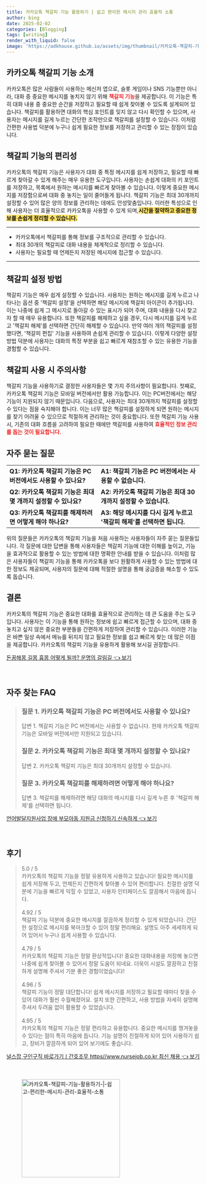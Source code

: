 ```yaml
---
title: 카카오톡 책갈피 기능 활용하기 | 쉽고 편리한 메시지 관리 효율적 소통
author: bing
date: 2025-02-02
categories: [Blogging]
tags: [writing]
render_with_liquid: false
image: 'https://adkhouse.github.io/assets/img/thumbnail/카카오톡-책갈피-기능-활용하기-|-쉽고-편리한-메시지-관리-효율적-소통.webp'
---
```



<h2 id='카카오톡_책갈피_기능_소개'>카카오톡 책갈피 기능 소개</h2>

<p>카카오톡은 많은 사람들이 사용하는 메신저 앱으로, 슬롯 게임이나 SNS 기능뿐만 아니라, 대화 중 중요한 메시지를 놓치지 않기 위해 <b><span style="color: #ee2323;">책갈피 기능</span></b>을 제공합니다. 이 기능은 특히 대화 내용 중 중요한 순간을 저장하고 필요할 때 쉽게 찾아볼 수 있도록 설계되어 있습니다. 책갈피를 활용하면 대화의 핵심 포인트를 잊지 않고 다시 확인할 수 있으며, 사용자는 메시지를 길게 누르는 간단한 조작만으로 책갈피를 설정할 수 있습니다. 이처럼 간편한 사용법 덕분에 누구나 쉽게 필요한 정보를 저장하고 관리할 수 있는 장점이 있습니다.</p>

<h2 id='책갈피_기능의_편리성'>책갈피 기능의 편리성</h2>

<p>카카오톡의 책갈피 기능은 사용자가 대화 중 특정 메시지를 쉽게 저장하고, 필요할 때 빠르게 찾아갈 수 있게 해주는 매우 유용한 도구입니다. 사용자는 손쉽게 대화의 키 포인트를 저장하고, 목록에서 원하는 메시지를 빠르게 찾아볼 수 있습니다. 이렇게 중요한 메시지를 저장함으로써 대화 중 놓치는 일이 줄어들게 됩니다. 책갈피 기능은 최대 30개까지 설정할 수 있어 많은 양의 정보를 관리하는 데에도 안성맞춤입니다. 이러한 특성으로 인해 사용자는 더 효율적으로 카카오톡을 사용할 수 있게 되며,<b><span style="background-color: #ffe066;">시간을 절약하고 중요한 정보를 손쉽게 정리할 수 있습니다.</span></b></p>

<hr />

<ul>
    <li>카카오톡에서 책갈피를 통해 정보를 구조적으로 관리할 수 있습니다.</li>
    <li>최대 30개의 책갈피로 대화 내용을 체계적으로 정리할 수 있습니다.</li>
    <li>사용자는 필요할 때 언제든지 저장된 메시지에 접근할 수 있습니다.</li>
</ul>

<hr />

<h2 id='책갈피_설정_방법'>책갈피 설정 방법</h2>

<p>책갈피 기능은 매우 쉽게 설정할 수 있습니다. 사용자는 원하는 메시지를 길게 누르고 나타나는 옵션 중 '책갈피 설정'을 선택하면 해당 메시지에 책갈피 아이콘이 추가됩니다. 이는 나중에 쉽게 그 메시지로 돌아갈 수 있는 표시가 되어 주며, 대화 내용을 다시 찾고자 할 때 매우 유용합니다. 또한 책갈피를 해제하고 싶을 경우, 다시 메시지를 길게 누르고 '책갈피 해제'를 선택하면 간단히 해제할 수 있습니다. 만약 여러 개의 책갈피를 설정했다면, '책갈피 편집' 기능을 사용하여 손쉽게 관리할 수 있습니다. 이렇게 다양한 설정 방법 덕분에 사용자는 대화의 특정 부분을 쉽고 빠르게 재참조할 수 있는 유용한 기능을 경험할 수 있습니다.</p>

<h2 id='책갈피_사용_시_주의사항'>책갈피 사용 시 주의사항</h2>

<p>책갈피 기능을 사용하기로 결정한 사용자들은 몇 가지 주의사항이 필요합니다. 첫째로, 카카오톡 책갈피 기능은 모바일 버전에서만 활용 가능합니다. 이는 PC버전에서는 해당 기능이 지원되지 않기 때문입니다. 다음으로, 사용자는 최대 30개까지 책갈피를 설정할 수 있다는 점을 숙지해야 합니다. 이는 너무 많은 책갈피를 설정하게 되면 원하는 메시지를 찾기 어려울 수 있으므로 적절하게 관리하는 것이 중요합니다. 또한 책갈피 기능 사용 시, 기존의 대화 흐름을 고려하여 필요한 때에만 책갈피를 사용하여 <b><span style="color: #ee2323;">효율적인 정보 관리를 돕는 것이 필요합니다.</span></b></p>

<h2 id='자주_묻는_질문'>자주 묻는 질문</h2>

<table>
    <tr>
        <td><b>Q1: 카카오톡 책갈피 기능은 PC 버전에서도 사용할 수 있나요?</b></td>
        <td><b>A1: 책갈피 기능은 PC 버전에서는 사용할 수 없습니다.</b></td>
    </tr>
    <tr>
        <td><b>Q2: 카카오톡 책갈피 기능은 최대 몇 개까지 설정할 수 있나요?</b></td>
        <td><b>A2: 카카오톡 책갈피 기능은 최대 30개까지 설정할 수 있습니다.</b></td>
    </tr>
    <tr>
        <td><b>Q3: 카카오톡 책갈피를 해제하려면 어떻게 해야 하나요?</b></td>
        <td><b>A3: 해당 메시지를 다시 길게 누르고 '책갈피 해제'를 선택하면 됩니다.</b></td>
    </tr>
</table>

<p>위의 질문들은 카카오톡의 책갈피 기능을 처음 사용하는 사용자들이 자주 묻는 질문들입니다. 각 질문에 대한 답변을 통해 사용자들은 책갈피 기능에 대한 이해를 높이고, 기능을 효과적으로 활용할 수 있는 방법에 대한 명확한 안내를 받을 수 있습니다. 이처럼 많은 사용자들이 책갈피 기능을 통해 카카오톡을 보다 원활하게 사용할 수 있는 방법에 대한 정보도 제공되며, 사용자의 질문에 대해 적절한 설명을 통해 궁금증을 해소할 수 있도록 돕습니다.</p>

<h2 id='결론'>결론</h2>

<p>카카오톡의 책갈피 기능은 중요한 대화를 효율적으로 관리하는 데 큰 도움을 주는 도구입니다. 사용자는 이 기능을 통해 원하는 정보에 쉽고 빠르게 접근할 수 있으며, 대화 중 놓치고 싶지 않은 중요한 부분들을 간편하게 저장하여 관리할 수 있습니다. 이러한 기능은 바쁜 일상 속에서 메뉴를 뒤지지 않고 필요한 정보를 쉽고 빠르게 찾는 데 많은 이점을 제공합니다. 카카오톡의 책갈피 기능을 유용하게 활용해 보시길 권장합니다.</p>


<p><a class="click-button" title="돈꿈해몽 길몽 흉몽 어떻게 될까? 운명의 갈림길" href="https://adkhouse.github.io/posts/%EB%8F%88%EA%BF%88%ED%95%B4%EB%AA%BD-%EA%B8%B8%EB%AA%BD-%ED%9D%89%EB%AA%BD-%EC%96%B4%EB%96%BB%EA%B2%8C-%EB%90%A0%EA%B9%8C-%EC%9A%B4%EB%AA%85%EC%9D%98-%EA%B0%88%EB%A6%BC%EA%B8%B8/" rel="dofollow">돈꿈해몽 길몽 흉몽 어떻게 될까? 운명의 갈림길 👈 보기</a></p><br>
<h2 id='자주_찾는_FAQ'>자주 찾는 FAQ</h2>
<div itemscope="" itemtype="https://schema.org/FAQPage"> 
<blockquote> 
<div itemscope="" itemprop="mainEntity" itemtype="https://schema.org/Question"> 
<h3 itemprop="name">질문 1. 카카오톡 책갈피 기능은 PC 버전에서도 사용할 수 있나요?</h3> 
<div itemscope="" itemprop="acceptedAnswer" itemtype="https://schema.org/Answer"> 
<span itemprop="text"> 
<p>답변 1. 책갈피 기능은 PC 버전에서는 사용할 수 없습니다. 현재 카카오톡 책갈피 기능은 모바일 버전에서만 지원되고 있습니다.</p> 
</span> 
</div> 
</div> 

<div itemscope="" itemprop="mainEntity" itemtype="https://schema.org/Question"> 
<h3 itemprop="name">질문 2. 카카오톡 책갈피 기능은 최대 몇 개까지 설정할 수 있나요?</h3> 
<div itemscope="" itemprop="acceptedAnswer" itemtype="https://schema.org/Answer"> 
<span itemprop="text"> 
<p>답변 2. 카카오톡 책갈피 기능은 최대 30개까지 설정할 수 있습니다.</p> 
</span> 
</div> 
</div> 

<div itemscope="" itemprop="mainEntity" itemtype="https://schema.org/Question"> 
<h3 itemprop="name">질문 3. 카카오톡 책갈피를 해제하려면 어떻게 해야 하나요?</h3> 
<div itemscope="" itemprop="acceptedAnswer" itemtype="https://schema.org/Answer"> 
<span itemprop="text"> 
<p>답변 3. 책갈피를 해제하려면 해당 대화의 메시지를 다시 길게 누른 후 '책갈피 해제'를 선택하면 됩니다.</p> 
</span> 
</div> 
</div> 
</blockquote> 
</div>
<p><a class="click-button" title="언어발달지원사업 장애 부모아동 지원금 신청하기 신속하게" href="https://adkhouse.github.io/posts/%EC%96%B8%EC%96%B4%EB%B0%9C%EB%8B%AC%EC%A7%80%EC%9B%90%EC%82%AC%EC%97%85-%EC%9E%A5%EC%95%A0-%EB%B6%80%EB%AA%A8%EC%95%84%EB%8F%99-%EC%A7%80%EC%9B%90%EA%B8%88-%EC%8B%A0%EC%B2%AD%ED%95%98%EA%B8%B0-%EC%8B%A0%EC%86%8D%ED%95%98%EA%B2%8C/" rel="dofollow">언어발달지원사업 장애 부모아동 지원금 신청하기 신속하게 👈 보기</a></p><br>
<h2 id='후기'>후기</h2>
<div itemscope itemtype="https://schema.org/Product">
  <blockquote>
  <div itemprop="review" itemscope itemtype="https://schema.org/Review">
      <div itemprop="reviewRating" itemscope itemtype="https://schema.org/Rating"> <span itemprop="ratingValue">5.0</span> / <span itemprop="bestRating">5</span> </div>
      <span itemprop="reviewBody">카카오톡의 책갈피 기능을 정말 유용하게 사용하고 있습니다! 필요한 메시지를 쉽게 저장해 두고, 언제든지 간편하게 찾아볼 수 있어 편리합니다. 친절한 설명 덕분에 기능을 빠르게 익힐 수 있었고, 사용자 인터페이스도 깔끔해서 마음에 듭니다.</span>
  </div>
  <br>
  <div itemprop="review" itemscope itemtype="https://schema.org/Review">
      <div itemprop="reviewRating" itemscope itemtype="https://schema.org/Rating"> <span itemprop="ratingValue">4.92</span> / <span itemprop="bestRating">5</span> </div>
      <span itemprop="reviewBody">책갈피 기능 덕분에 중요한 메시지를 깔끔하게 정리할 수 있게 되었습니다. 간단한 설정으로 메시지를 북마크할 수 있어 정말 편리해요. 설명도 아주 세세하게 되어 있어서 누구나 쉽게 사용할 수 있습니다.</span>
  </div>
  <br>
  <div itemprop="review" itemscope itemtype="https://schema.org/Review">
      <div itemprop="reviewRating" itemscope itemtype="https://schema.org/Rating"> <span itemprop="ratingValue">4.79</span> / <span itemprop="bestRating">5</span> </div>
      <span itemprop="reviewBody">카카오톡의 책갈피 기능은 정말 환상적입니다! 중요한 대화내용을 저장해 놓으면 나중에 쉽게 찾아볼 수 있어서 정말 도움이 되네요. 더욱이 시설도 깔끔하고 친절하게 설명해 주셔서 기분 좋은 경험이었습니다!</span>
  </div>
  <br>
  <div itemprop="review" itemscope itemtype="https://schema.org/Review">
      <div itemprop="reviewRating" itemscope itemtype="https://schema.org/Rating"> <span itemprop="ratingValue">4.96</span> / <span itemprop="bestRating">5</span> </div>
      <span itemprop="reviewBody">책갈피 기능이 정말 대단합니다! 쉽게 메시지를 저장하고 필요할 때마다 찾을 수 있어 대화가 훨씬 수월해졌어요. 설치 또한 간편하고, 사용 방법을 자세히 설명해 주셔서 두려움 없이 활용할 수 있었습니다.</span>
  </div>
  <br>
  <div itemprop="review" itemscope itemtype="https://schema.org/Review">
      <div itemprop="reviewRating" itemscope itemtype="https://schema.org/Rating"> <span itemprop="ratingValue">4.95</span> / <span itemprop="bestRating">5</span> </div>
      <span itemprop="reviewBody">카카오톡의 책갈피 기능은 정말 편리하고 유용합니다. 중요한 메시지를 챙겨놓을 수 있다는 점이 특히 마음에 듭니다. 기능 설명이 친절하게 되어 있어 사용하기 쉽고, 장비가 깔끔하게 되어 있어 보기에도 좋습니다.</span>
  </div>
  </blockquote>
</div>
<p><a class="click-button" title="널스잡 구인구직 바로가기ㅣ간호조무 https//www.nursejob.co.kr 최신 채용" href="https://adkhouse.github.io/posts/%EB%84%90%EC%8A%A4%EC%9E%A1-%EA%B5%AC%EC%9D%B8%EA%B5%AC%EC%A7%81-%EB%B0%94%EB%A1%9C%EA%B0%80%EA%B8%B0%E3%85%A3%EA%B0%84%ED%98%B8%EC%A1%B0%EB%AC%B4-httpswww.nursejob.co.kr-%EC%B5%9C%EC%8B%A0-%EC%B1%84%EC%9A%A9/" rel="dofollow">널스잡 구인구직 바로가기ㅣ간호조무 https//www.nursejob.co.kr 최신 채용 👈 보기</a></p><br>
<figure class="image"><img src="https://adkhouse.github.io/assets/img/thumbnail/카카오톡-책갈피-기능-활용하기-|-쉽고-편리한-메시지-관리-효율적-소통.webp" alt="카카오톡-책갈피-기능-활용하기-|-쉽고-편리한-메시지-관리-효율적-소통" width="256" height="256"></figure>